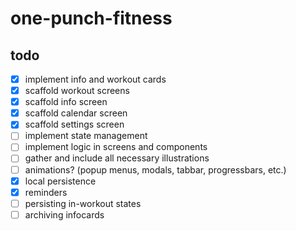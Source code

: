 # one-punch-fitness

## todo

* [x] implement info and workout cards
* [x] scaffold workout screens
* [x] scaffold info screen
* [x] scaffold calendar screen
* [x] scaffold settings screen
* [ ] implement state management
* [ ] implement logic in screens and components
* [ ] gather and include all necessary illustrations
* [ ] animations? (popup menus, modals, tabbar, progressbars, etc.)
* [x] local persistence
* [x] reminders
* [ ] persisting in-workout states
* [ ] archiving infocards
